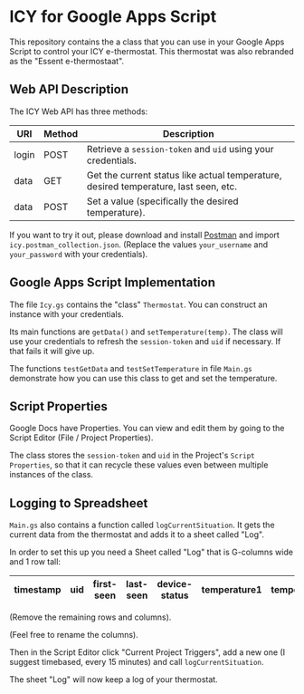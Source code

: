 ICY for Google Apps Script
==========================

This repository contains the a class that you can use in your Google Apps Script to control your ICY e-thermostat.
This thermostat was also rebranded as the "Essent e-thermostaat".

Web API Description
-------------------

The ICY Web API has three methods:

| URI   | Method | Description                                                                          |
|-------|--------|--------------------------------------------------------------------------------------|
| login | POST   | Retrieve a `session-token` and `uid` using your credentials.                         |
| data  | GET    | Get the current status like actual temperature, desired temperature, last seen, etc. |
| data  | POST   | Set a value (specifically the desired temperature).                                  |

If you want to try it out, please download and install [Postman](https://www.getpostman.com/) and import `icy.postman_collection.json`.
(Replace the values `your_username` and `your_password` with your credentials).

Google Apps Script Implementation
---------------------------------

The file `Icy.gs` contains the "class" `Thermostat`.
You can construct an instance with your credentials.

Its main functions are `getData()` and `setTemperature(temp)`.
The class will use your credentials to refresh the `session-token` and `uid` if necessary.
If that fails it will give up.

The functions `testGetData` and `testSetTemperature` in file `Main.gs` demonstrate how you can use this class to get and set the temperature.

Script Properties
-----------------

Google Docs have Properties.
You can view and edit them by going to the Script Editor (File / Project Properties).

The class stores the `session-token` and `uid` in the Project's `Script Properties`, so that it can recycle these values even between multiple instances of the class.

Logging to Spreadsheet
----------------------

`Main.gs` also contains a function called `logCurrentSituation`.
It gets the current data from the thermostat and adds it to a sheet called "Log".

In order to set this up you need a Sheet called "Log" that is G-columns wide and 1 row tall:

| timestamp | uid | first-seen | last-seen | device-status | temperature1 | temperature2 |
|-----------|-----|------------|-----------|---------------|--------------|--------------|

(Remove the remaining rows and columns).

(Feel free to rename the columns).

Then in the Script Editor click "Current Project Triggers", add a new one (I suggest timebased, every 15 minutes) and call `logCurrentSituation`.

The sheet "Log" will now keep a log of your thermostat.
